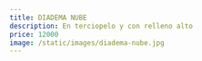 ```yaml
---
title: DIADEMA NUBE
description: En terciopelo y con relleno alto
price: 12000
image: /static/images/diadema-nube.jpg
---
```

